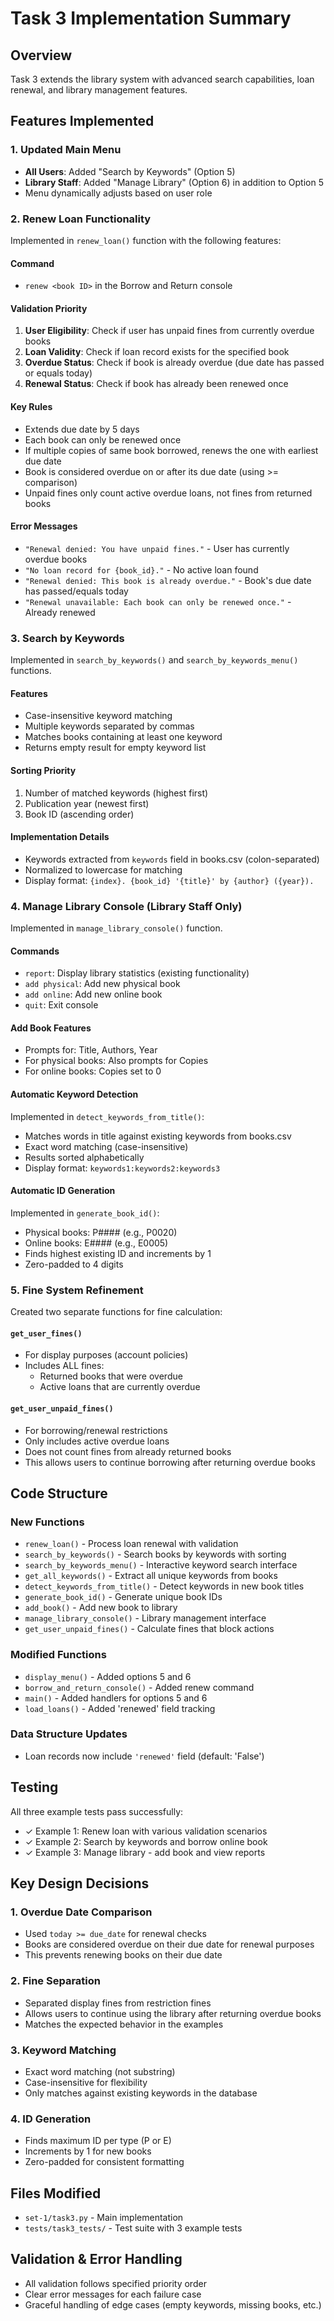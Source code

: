# Task 3 Implementation Summary

## Overview

Task 3 extends the library system with advanced search capabilities, loan renewal, and library management features.

## Features Implemented

### 1. Updated Main Menu

- **All Users**: Added "Search by Keywords" (Option 5)
- **Library Staff**: Added "Manage Library" (Option 6) in addition to Option 5
- Menu dynamically adjusts based on user role

### 2. Renew Loan Functionality

Implemented in `renew_loan()` function with the following features:

#### Command

- `renew <book ID>` in the Borrow and Return console

#### Validation Priority

1. **User Eligibility**: Check if user has unpaid fines from currently overdue books
2. **Loan Validity**: Check if loan record exists for the specified book
3. **Overdue Status**: Check if book is already overdue (due date has passed or equals today)
4. **Renewal Status**: Check if book has already been renewed once

#### Key Rules

- Extends due date by 5 days
- Each book can only be renewed once
- If multiple copies of same book borrowed, renews the one with earliest due date
- Book is considered overdue on or after its due date (using >= comparison)
- Unpaid fines only count active overdue loans, not fines from returned books

#### Error Messages

- `"Renewal denied: You have unpaid fines."` - User has currently overdue books
- `"No loan record for {book_id}."` - No active loan found
- `"Renewal denied: This book is already overdue."` - Book's due date has passed/equals today
- `"Renewal unavailable: Each book can only be renewed once."` - Already renewed

### 3. Search by Keywords

Implemented in `search_by_keywords()` and `search_by_keywords_menu()` functions.

#### Features

- Case-insensitive keyword matching
- Multiple keywords separated by commas
- Matches books containing at least one keyword
- Returns empty result for empty keyword list

#### Sorting Priority

1. Number of matched keywords (highest first)
2. Publication year (newest first)
3. Book ID (ascending order)

#### Implementation Details

- Keywords extracted from `keywords` field in books.csv (colon-separated)
- Normalized to lowercase for matching
- Display format: `{index}. {book_id} '{title}' by {author} ({year}).`

### 4. Manage Library Console (Library Staff Only)

Implemented in `manage_library_console()` function.

#### Commands

- `report`: Display library statistics (existing functionality)
- `add physical`: Add new physical book
- `add online`: Add new online book
- `quit`: Exit console

#### Add Book Features

- Prompts for: Title, Authors, Year
- For physical books: Also prompts for Copies
- For online books: Copies set to 0

#### Automatic Keyword Detection

Implemented in `detect_keywords_from_title()`:

- Matches words in title against existing keywords from books.csv
- Exact word matching (case-insensitive)
- Results sorted alphabetically
- Display format: `keywords1:keywords2:keywords3`

#### Automatic ID Generation

Implemented in `generate_book_id()`:

- Physical books: P#### (e.g., P0020)
- Online books: E#### (e.g., E0005)
- Finds highest existing ID and increments by 1
- Zero-padded to 4 digits

### 5. Fine System Refinement

Created two separate functions for fine calculation:

#### `get_user_fines()`

- For display purposes (account policies)
- Includes ALL fines:
  - Returned books that were overdue
  - Active loans that are currently overdue

#### `get_user_unpaid_fines()`

- For borrowing/renewal restrictions
- Only includes active overdue loans
- Does not count fines from already returned books
- This allows users to continue borrowing after returning overdue books

## Code Structure

### New Functions

- `renew_loan()` - Process loan renewal with validation
- `search_by_keywords()` - Search books by keywords with sorting
- `search_by_keywords_menu()` - Interactive keyword search interface
- `get_all_keywords()` - Extract all unique keywords from books
- `detect_keywords_from_title()` - Detect keywords in new book titles
- `generate_book_id()` - Generate unique book IDs
- `add_book()` - Add new book to library
- `manage_library_console()` - Library management interface
- `get_user_unpaid_fines()` - Calculate fines that block actions

### Modified Functions

- `display_menu()` - Added options 5 and 6
- `borrow_and_return_console()` - Added renew command
- `main()` - Added handlers for options 5 and 6
- `load_loans()` - Added 'renewed' field tracking

### Data Structure Updates

- Loan records now include `'renewed'` field (default: 'False')

## Testing

All three example tests pass successfully:

- ✓ Example 1: Renew loan with various validation scenarios
- ✓ Example 2: Search by keywords and borrow online book
- ✓ Example 3: Manage library - add book and view reports

## Key Design Decisions

### 1. Overdue Date Comparison

- Used `today >= due_date` for renewal checks
- Books are considered overdue on their due date for renewal purposes
- This prevents renewing books on their due date

### 2. Fine Separation

- Separated display fines from restriction fines
- Allows users to continue using the library after returning overdue books
- Matches the expected behavior in the examples

### 3. Keyword Matching

- Exact word matching (not substring)
- Case-insensitive for flexibility
- Only matches against existing keywords in the database

### 4. ID Generation

- Finds maximum ID per type (P or E)
- Increments by 1 for new books
- Zero-padded for consistent formatting

## Files Modified

- `set-1/task3.py` - Main implementation
- `tests/task3_tests/` - Test suite with 3 example tests

## Validation & Error Handling

- All validation follows specified priority order
- Clear error messages for each failure case
- Graceful handling of edge cases (empty keywords, missing books, etc.)
